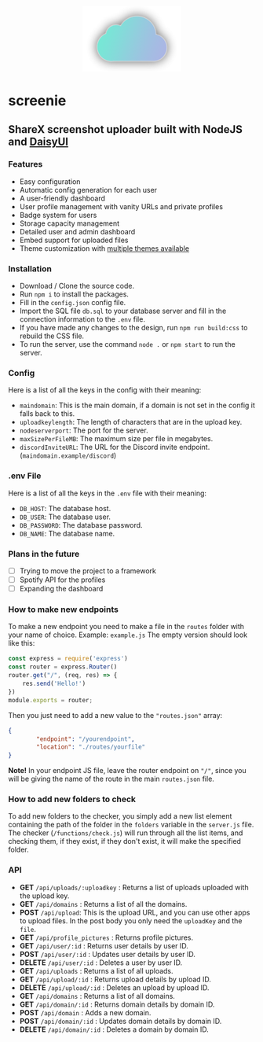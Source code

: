 <p align="center">
    <img src="/preview/logo.png" width="200"/>
</p>

# screenie
## ShareX screenshot uploader built with NodeJS and [DaisyUI](https://v5.daisyui.com/)

### Features
- Easy configuration
- Automatic config generation for each user
- A user-friendly dashboard
- User profile management with vanity URLs and private profiles
- Badge system for users
- Storage capacity management
- Detailed user and admin dashboard
- Embed support for uploaded files
- Theme customization with [multiple themes available](https://v5.daisyui.com/docs/themes/)

### Installation
- Download / Clone the source code.
- Run `npm i` to install the packages.
- Fill in the `config.json` config file.
- Import the SQL file `db.sql`  to your database server and fill in the connection information to the `.env` file.
- If you have made any changes to the design, run `npm run build:css` to rebuild the CSS file.
- To run the server, use the command `node .` or `npm start` to run the server.

### Config
Here is a list of all the keys in the config with their meaning:

- `maindomain`: This is the main domain, if a domain is not set in the config it falls back to this.
- `uploadkeylength`: The length of characters that are in the upload key.
- `nodeserverport`: The port for the server.
- `maxSizePerFileMB`: The maximum size per file in megabytes.
- `discordInviteURL`: The URL for the Discord invite endpoint. (`maindomain.example/discord`)

### .env File
Here is a list of all the keys in the `.env` file with their meaning:

- `DB_HOST`: The database host.
- `DB_USER`: The database user.
- `DB_PASSWORD`: The database password.
- `DB_NAME`: The database name.

### Plans in the future
- [ ] Trying to move the project to a framework
- [ ] Spotify API for the profiles
- [ ] Expanding the dashboard

### How to make new endpoints
To make a new endpoint you need to make a file in the `routes` folder with your name of choice. Example: `example.js`
The empty version should look like this:
```js
const express = require('express')
const router = express.Router()
router.get("/", (req, res) => {
    res.send('Hello!')
})
module.exports = router;
```

Then you just need to add a new value to the `"routes.json"` array:
```json
{
        "endpoint": "/yourendpoint",
        "location": "./routes/yourfile"
}
```

**Note!**
In your endpoint JS file, leave the router endpoint on `"/"`, since you will be giving the name of the route in the main `routes.json` file.


### How to add new folders to check
To add new folders to the checker, you simply add a new list element containing the path of the folder in the `folders` variable in the `server.js` file. The checker (`/functions/check.js`) will run through all the list items, and checking them, if they exist, if they don't exist, it will make the specified folder.

### API
- **GET** `/api/uploads/:uploadkey` : Returns a list of uploads uploaded with the upload key.
- **GET** `/api/domains` : Returns a list of all the domains.
- **POST** `/api/upload`: This is the upload URL, and you can use other apps to upload files. In the post body you only need the `uploadKey` and the `file`.
- **GET** `/api/profile_pictures` : Returns profile pictures.
- **GET** `/api/user/:id` : Returns user details by user ID.
- **POST** `/api/user/:id` : Updates user details by user ID.
- **DELETE** `/api/user/:id` : Deletes a user by user ID.
- **GET** `/api/uploads` : Returns a list of all uploads.
- **GET** `/api/upload/:id` : Returns upload details by upload ID.
- **DELETE** `/api/upload/:id` : Deletes an upload by upload ID.
- **GET** `/api/domains` : Returns a list of all domains.
- **GET** `/api/domain/:id` : Returns domain details by domain ID.
- **POST** `/api/domain` : Adds a new domain.
- **POST** `/api/domain/:id` : Updates domain details by domain ID.
- **DELETE** `/api/domain/:id` : Deletes a domain by domain ID.
